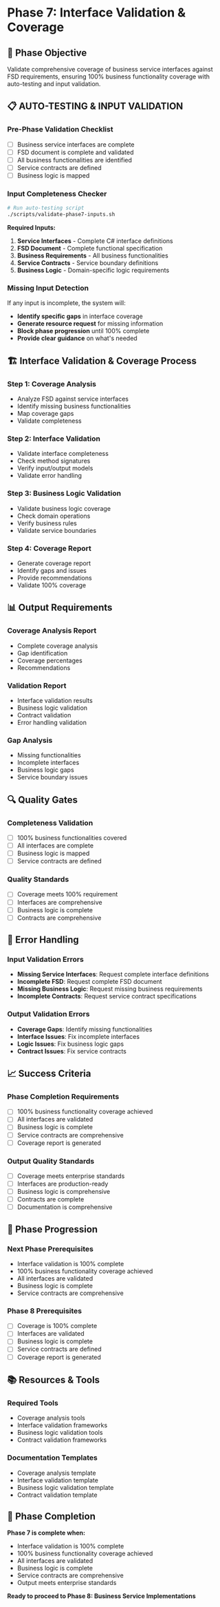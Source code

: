 # Phase 7: Interface Validation & Coverage

## 🎯 **Phase Objective**
Validate comprehensive coverage of business service interfaces against FSD requirements, ensuring 100% business functionality coverage with auto-testing and input validation.

## 📋 **AUTO-TESTING & INPUT VALIDATION**

### **Pre-Phase Validation Checklist**
- [ ] Business service interfaces are complete
- [ ] FSD document is complete and validated
- [ ] All business functionalities are identified
- [ ] Service contracts are defined
- [ ] Business logic is mapped

### **Input Completeness Checker**
```bash
# Run auto-testing script
./scripts/validate-phase7-inputs.sh
```

**Required Inputs:**
1. **Service Interfaces** - Complete C# interface definitions
2. **FSD Document** - Complete functional specification
3. **Business Requirements** - All business functionalities
4. **Service Contracts** - Service boundary definitions
5. **Business Logic** - Domain-specific logic requirements

### **Missing Input Detection**
If any input is incomplete, the system will:
- **Identify specific gaps** in interface coverage
- **Generate resource request** for missing information
- **Block phase progression** until 100% complete
- **Provide clear guidance** on what's needed

## 🏗️ **Interface Validation & Coverage Process**

### **Step 1: Coverage Analysis**
- Analyze FSD against service interfaces
- Identify missing business functionalities
- Map coverage gaps
- Validate completeness

### **Step 2: Interface Validation**
- Validate interface completeness
- Check method signatures
- Verify input/output models
- Validate error handling

### **Step 3: Business Logic Validation**
- Validate business logic coverage
- Check domain operations
- Verify business rules
- Validate service boundaries

### **Step 4: Coverage Report**
- Generate coverage report
- Identify gaps and issues
- Provide recommendations
- Validate 100% coverage

## 📊 **Output Requirements**

### **Coverage Analysis Report**
- Complete coverage analysis
- Gap identification
- Coverage percentages
- Recommendations

### **Validation Report**
- Interface validation results
- Business logic validation
- Contract validation
- Error handling validation

### **Gap Analysis**
- Missing functionalities
- Incomplete interfaces
- Business logic gaps
- Service boundary issues

## 🔍 **Quality Gates**

### **Completeness Validation**
- [ ] 100% business functionalities covered
- [ ] All interfaces are complete
- [ ] Business logic is mapped
- [ ] Service contracts are defined

### **Quality Standards**
- [ ] Coverage meets 100% requirement
- [ ] Interfaces are comprehensive
- [ ] Business logic is complete
- [ ] Contracts are comprehensive

## 🚨 **Error Handling**

### **Input Validation Errors**
- **Missing Service Interfaces**: Request complete interface definitions
- **Incomplete FSD**: Request complete FSD document
- **Missing Business Logic**: Request missing business requirements
- **Incomplete Contracts**: Request service contract specifications

### **Output Validation Errors**
- **Coverage Gaps**: Identify missing functionalities
- **Interface Issues**: Fix incomplete interfaces
- **Logic Issues**: Fix business logic gaps
- **Contract Issues**: Fix service contracts

## 📈 **Success Criteria**

### **Phase Completion Requirements**
- [ ] 100% business functionality coverage achieved
- [ ] All interfaces are validated
- [ ] Business logic is complete
- [ ] Service contracts are comprehensive
- [ ] Coverage report is generated

### **Output Quality Standards**
- [ ] Coverage meets enterprise standards
- [ ] Interfaces are production-ready
- [ ] Business logic is comprehensive
- [ ] Contracts are complete
- [ ] Documentation is comprehensive

## 🔄 **Phase Progression**

### **Next Phase Prerequisites**
- Interface validation is 100% complete
- 100% business functionality coverage achieved
- All interfaces are validated
- Business logic is complete
- Service contracts are comprehensive

### **Phase 8 Prerequisites**
- [ ] Coverage is 100% complete
- [ ] Interfaces are validated
- [ ] Business logic is complete
- [ ] Service contracts are defined
- [ ] Coverage report is generated

## 📚 **Resources & Tools**

### **Required Tools**
- Coverage analysis tools
- Interface validation frameworks
- Business logic validation tools
- Contract validation frameworks

### **Documentation Templates**
- Coverage analysis template
- Interface validation template
- Business logic validation template
- Contract validation template

## 🎯 **Phase Completion**

**Phase 7 is complete when:**
- Interface validation is 100% complete
- 100% business functionality coverage achieved
- All interfaces are validated
- Business logic is complete
- Service contracts are comprehensive
- Output meets enterprise standards

**Ready to proceed to Phase 8: Business Service Implementations**
